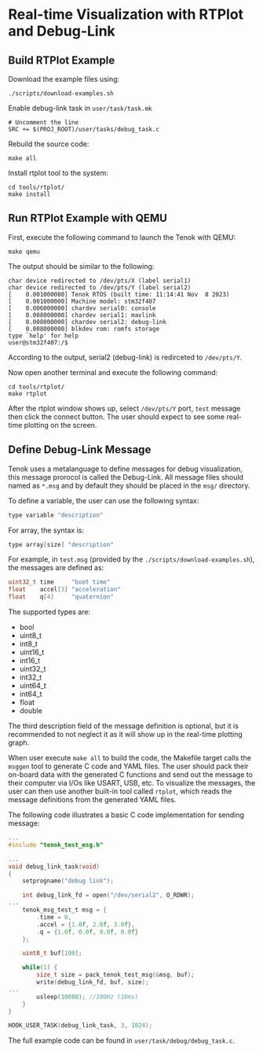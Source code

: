 Real-time Visualization with RTPlot and Debug-Link
==================================================

## Build RTPlot Example

Download the example files using:

```
./scripts/download-examples.sh
```

Enable debug-link task in `user/task/task.mk`

```
# Uncomment the line
SRC += $(PROJ_ROOT)/user/tasks/debug_task.c
```

Rebuild the source code:

```
make all
```

Install rtplot tool to the system:

```
cd tools/rtplot/
make install
```

## Run RTPlot Example with QEMU

First, execute the following command to launch the Tenok with QEMU:

```
make qemu
```

The output should be similar to the following:

```
char device redirected to /dev/pts/X (label serial1)
char device redirected to /dev/pts/Y (label serial2)
[    0.001000000] Tenok RTOS (built time: 11:14:41 Nov  8 2023)
[    0.001000000] Machine model: stm32f407
[    0.006000000] chardev serial0: console
[    0.008000000] chardev serial1: mavlink
[    0.008000000] chardev serial2: debug-link
[    0.008000000] blkdev rom: romfs storage
type `help' for help
user@stm32f407:/$
```

According to the output, serial2 (debug-link) is redirceted to `/dev/pts/Y`.

Now open another terminal and execute the following command:

```
cd tools/rtplot/
make rtplot
```

After the rtplot window shows up, select `/dev/pts/Y` port, `test` message then click the connect button.
The user should expect to see some real-time plotting on the screen.

## Define Debug-Link Message

Tenok uses a metalanguage to define messages for debug visualization, this message prorocol is called the Debug-Link.
All message files should named as `*.msg` and by default they should be placed in the `msg/` directory.

To define a variable, the user can use the following syntax:

```c
type variable "description"
```

For array, the syntax is:

```c
type array[size] "description"
```

For example, in `test.msg` (provided by the `./scripts/download-examples.sh`), the messages are defined as:

```c
uint32_t time     "boot time"
float    accel[3] "acceleration"
float    q[4]     "quaternion"
```

The supported types are:

* bool
* uint8_t
* int8_t
* uint16_t
* int16_t
* uint32_t
* int32_t
* uint64_t
* int64_t
* float
* double

The third description field of the message definition is optional, but it is recommended to not neglect it as
it will show up in the real-time plotting graph.

When user execute `make all` to build the code, the Makefile target calls the `msggen` tool to generate C code and YAML files.
The user should pack their on-board data with the generated C functions and send out the message to their computer via I/Os like USART, USB, etc.
To visualize the messages, the user can then use another built-in tool called `rtplot`, which reads the message definitions from the generated YAML files.

The following code illustrates a basic C code implementation for sending message:

```c
...
#include "tenok_test_msg.h"

...
void debug_link_task(void)
{
    setprogname("debug link");

    int debug_link_fd = open("/dev/serial2", O_RDWR);
...
    tenok_msg_test_t msg = {
        .time = 0,
        .accel = {1.0f, 2.0f, 3.0f},
        .q = {1.0f, 0.0f, 0.0f, 0.0f}
    };

    uint8_t buf[100];

    while(1) {
        size_t size = pack_tenok_test_msg(&msg, buf);
        write(debug_link_fd, buf, size);
...
        usleep(10000); //100Hz (10ms)
    }
}

HOOK_USER_TASK(debug_link_task, 3, 1024);

```

The full  example code can be found in `user/task/debug/debug_task.c`.
